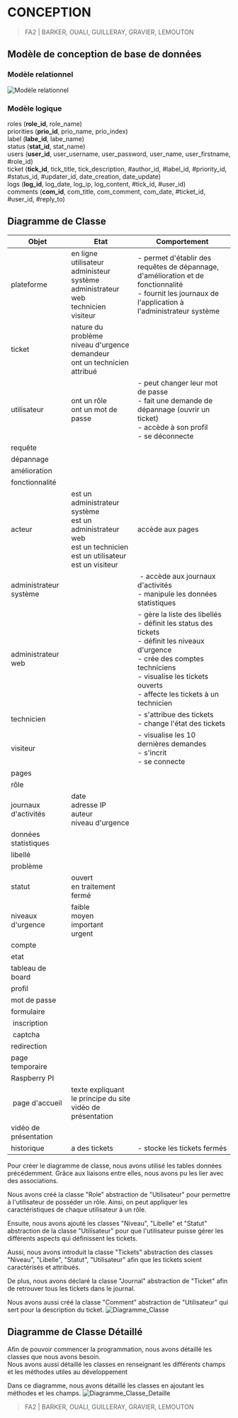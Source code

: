# CONCEPTION  

> FA2 | BARKER, OUALI, GUILLERAY, GRAVIER, LEMOUTON  

## Modèle de conception de base de données  

### Modèle relationnel  

![Modèle relationnel](./img/Modele_Relationnel.png)  

### Modèle logique  

roles (__role_id__, role_name)  
priorities (__prio_id__, prio_name, prio_index)  
label (__labe_id__, labe_name)  
status (__stat_id__, stat_name)  
users (__user_id__, user_username, user_password, user_name, user_firstname, #role_id)  
ticket (__tick_id__, tick_title, tick_description, #author_id, #label_id, #priority_id, #status_id, #updater_id, date_creation, date_update)  
logs (__log_id__, log_date, log_ip, log_content, #tick_id, #user_id)  
comments (__com_id__, com_title, com_comment, com_date, #ticket_id, #user_id, #reply_to)  

## Diagramme de Classe

| Objet | Etat | Comportement |
|-------|------|--------------|
| plateforme | en ligne <br> utilisateur <br> administeur système <br> administrateur web <br> technicien <br> visiteur | - permet d'établir des requêtes de dépannage, d'amélioration et de fonctionnalité <br> - fournit les journaux de l'application à l'administrateur système |
| ticket | nature du problème <br> niveau d'urgence <br> demandeur <br> ont un technicien attribué | |
| utilisateur | ont un rôle <br> ont un mot de passe | - peut changer leur mot de passe <br> - fait une demande de dépannage (ouvrir un ticket) <br> - accède à son profil <br> - se déconnecte |
| requête | | |
| dépannage | | |
| amélioration | | |
| fonctionnalité | | |
| acteur | est un administrateur système <br> est un administrateur web <br> est un technicien <br> est un utilisateur <br> est un visiteur | accède aux pages |
| administrateur système | | - accède aux journaux d'activités <br> - manipule les données statistiques |
| administrateur web | | - gère la liste des libellés <br> - définit les status des tickets <br> - définit les niveaux d'urgence <br> - crée des comptes techniciens <br> - visualise les tickets ouverts <br> - affecte les tickets à un technicien |
| technicien | | - s'attribue des tickets <br> - change l'état des tickets |
| visiteur | | - visualise les 10 dernières demandes <br> - s'incrit <br> - se connecte |
| pages | | |
| rôle | | |
| journaux d'activités | date <br> adresse IP <br> auteur <br> niveau d'urgence | |
| données statistiques | | |
| libellé | | |
| problème | | |
| statut | ouvert <br> en traitement <br> fermé | |
| niveaux d'urgence | faible <br> moyen <br> important <br> urgent | |
| compte | | |
| etat | | |
| tableau de board | | |
| profil | | |
| mot de passe | | |
| formulaire | | |
| inscription | | |
| captcha | | |
| redirection | | |
| page temporaire | | |
| Raspberry PI | | |
| page d'accueil | texte expliquant le principe du site <br> vidéo de présentation | |
| vidéo de présentation | | |
| historique | a des tickets | - stocke les tickets fermés |


Pour créer le diagramme de classe, nous avons utilisé les tables données précédemment. Grâce aux liaisons entre elles,
nous avons pu les lier avec des associations.  

Nous avons créé la classe "Role" abstraction de "Utilisateur" pour permettre à l'utilisateur de posséder un rôle. 
Ainsi, on peut appliquer les caractéristiques de chaque utilisateur à un rôle.  

Ensuite, nous avons ajouté les classes "Niveau", "Libelle" et "Statut" abstraction de la classe "Utilisateur" pour que 
l'utilisateur puisse gérer les différents aspects qui définissent les tickets.

Aussi, nous avons introduit la classe "Tickets" abstraction des classes "Niveau", "Libelle", "Statut", "Utilisateur" 
afin que les tickets soient caractérisés et attribués.  

De plus, nous avons déclaré la classe "Journal" abstraction de "Ticket" afin de retrouver tous les tickets dans le 
journal.  

Nous avons aussi créé la classe "Comment" abstraction de "Utilisateur" qui sert pour la description du ticket.
![Diagramme_Classe](./img/Diagramme_Classe.png)

## Diagramme de Classe Détaillé

Afin de pouvoir commencer la programmation, nous avons détaillé les classes que nous avons besoin.  
Nous avons aussi détaillé les classes en renseignant les différents champs et les méthodes utiles au développement  

Dans ce diagramme, nous avons détaillé les classes en ajoutant les méthodes et les champs.
![Diagramme_Classe_Detaille](./img/Diagramme_Classe_Detaille.png)
> FA2 | BARKER, OUALI, GUILLERAY, GRAVIER, LEMOUTON  